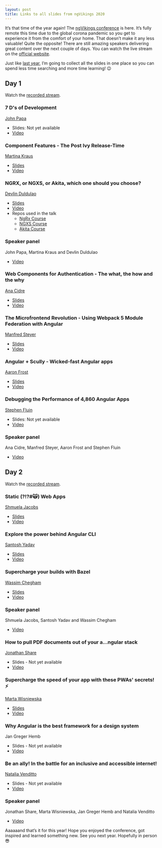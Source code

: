 ```yaml
---
layout: post
title: Links to all slides from ngVikings 2020
---
```


It’s that time of the year again! The [ngVikings conference](https://www.ngvikings.org/) is here. It’s fully remote this time due to the global corona pandemic so you get to experience it from the comfort of your home. That doesn’t make it any less valuable! Quite the opposite! There are still amazing speakers delivering great content over the next couple of days. You can watch the live stream on the [official website](https://www.ngvikings.org/).

Just like [last year](https://dzhavat.github.io/2019/05/27/links-to-all-slides-from-ngvikings.html), I’m going to collect all the slides in one place so you can spend less time searching and more time learning! 😉

## Day 1

Watch the [recorded stream](https://www.youtube.com/watch?v=VuHuqRJQzDc).

### 7 D's of Development

[John Papa](https://twitter.com/John_Papa)

* Slides: Not yet available
* [Video](https://youtu.be/VuHuqRJQzDc?t=563)

### Component Features - The Post Ivy Release-Time

[Martina Kraus](https://twitter.com/MartinaKraus11)

* [Slides](https://slides.com/martinakraus/component-features#/)
* [Video](https://youtu.be/VuHuqRJQzDc?t=2293)

### NGRX, or NGXS, or Akita, which one should you choose?

[Devlin Duldulao](https://twitter.com/DevlinDuldulao)

* [Slides](https://slides.com/devlinduldulao/state-management-libs#/)
* [Video](https://youtu.be/VuHuqRJQzDc?t=3732)
* Repos used in the talk
  * [NgRx Course](https://github.com/webmasterdevlin/ngrx-course)
  * [NGXS Course](https://github.com/webmasterdevlin/ngxs-course)
  * [Akita Course](https://github.com/webmasterdevlin/akita-course)

### Speaker panel

John Papa, Martina Kraus and Devlin Duldulao

* [Video](https://youtu.be/VuHuqRJQzDc?t=5355)

### Web Components for Authentication - The what, the how and the why

[Ana Cidre](https://twitter.com/AnaCidre_)

* [Slides](https://docs.google.com/presentation/d/1LhFgdJpY5V-U4SARyEmAYqWu7Q8BjQP26m8K3j_0Uc8/edit#slide=id.g7000130fc1_0_0)
* [Video](https://youtu.be/VuHuqRJQzDc?t=7821)

### The Microfrontend Revolution - Using Webpack 5 Module Federation with Angular

[Manfred Steyer](https://twitter.com/ManfredSteyer)

* [Slides](https://www.angulararchitects.io/konferenzen/the-microfrontend-revolution-module-federation-with-angular-2/)
* [Video](https://youtu.be/VuHuqRJQzDc?t=9128)

### Angular + Scully - Wicked-fast Angular apps

[Aaron Frost](https://twitter.com/aaronfrost)

* [Slides](https://docs.google.com/presentation/d/19_2-aHQ6kpeY2rj1rEAqu12lZVaT1S90EaiYwMF8v2Q/edit#slide=id.p)
* [Video](https://youtu.be/VuHuqRJQzDc?t=11230)

### Debugging the Performance of 4,860 Angular Apps

[Stephen Fluin](https://twitter.com/stephenfluin)

* Slides: Not yet available
* [Video](https://youtu.be/VuHuqRJQzDc?t=12713)

### Speaker panel

Ana Cidre, Manfred Steyer, Aaron Frost and Stephen Fluin

* [Video](https://youtu.be/VuHuqRJQzDc?t=14440)

## Day 2

Watch the [recorded stream](https://www.youtube.com/watch?v=B4mqeXbNGkY).

### Static (?!?#🙀) Web Apps

[Shmuela Jacobs](https://twitter.com/ShmuelaJ)

* [Slides](https://speakerdeck.com/shmool/static-number-web-apps)
* [Video](https://youtu.be/B4mqeXbNGkY?t=573)

### Explore the power behind Angular CLI

[Santosh Yadav](https://twitter.com/SantoshYadavDev)

* [Slides](https://slides.com/santoshyadav/angular-builders-21d546#/)
* [Video](https://youtu.be/B4mqeXbNGkY?t=2086)

### Supercharge your builds with Bazel

[Wassim Chegham](https://twitter.com/manekinekko)

* [Slides](https://slides.com/wassimchegham/super-charge-your-builds-with-bazel-ngvikings-2020#/)
* [Video](https://youtu.be/B4mqeXbNGkY?t=3788)

### Speaker panel

Shmuela Jacobs, Santosh Yadav and Wassim Chegham

* [Video](https://youtu.be/B4mqeXbNGkY?t=5259)

### How to pull PDF documents out of your a...ngular stack

[Jonathan Share](https://twitter.com/jonnyshare)

* Slides - Not yet available
* [Video](https://youtu.be/B4mqeXbNGkY?t=7147)

### Supercharge the speed of your app with these PWAs' secrets! ⚡

[Marta Wisniewska](https://twitter.com/MartaW_PL)

* [Slides](https://docs.google.com/presentation/d/1qqtfov6YNBgHH0JVi2GupbMnkQKVOoC73zkKzpn3YL0/edit)
* [Video](https://drive.google.com/file/d/1u5GtGlcK9-2WamHVpxE0kQyXtcKivOou/view)

### Why Angular is the best framework for a design system

Jan Greger Hemb

* Slides - Not yet available
* [Video](https://youtu.be/B4mqeXbNGkY?t=10175)

### Be an ally! In the battle for an inclusive and accessible internet!

[Natalia Venditto](https://twitter.com/AnfibiaCreativa)

* Slides - Not yet available
* [Video](https://youtu.be/B4mqeXbNGkY?t=11369)

### Speaker panel

Jonathan Share, Marta Wisniewska, Jan Greger Hemb and Natalia Venditto

* [Video](https://youtu.be/B4mqeXbNGkY?t=13047)

Aaaaaand that’s it for this year! Hope you enjoyed the conference, got inspired and learned something new. See you next year. Hopefully in person 😎